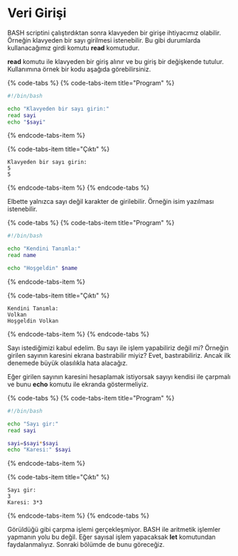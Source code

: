 # Veri Girişi

BASH scriptini çalıştırdıktan sonra klavyeden bir girişe ihtiyacımız olabilir. Örneğin klavyeden bir sayı girilmesi istenebilir. Bu gibi durumlarda kullanacağımız girdi komutu **read** komutudur.

**read** komutu ile klavyeden bir giriş alınır ve bu giriş bir değişkende tutulur. Kullanımına örnek bir kodu aşağıda görebilirsiniz.

{% code-tabs %}
{% code-tabs-item title="Program" %}
```bash
#!/bin/bash

echo "Klavyeden bir sayı girin:"
read sayi
echo "$sayi"
```
{% endcode-tabs-item %}

{% code-tabs-item title="Çıktı" %}
```
Klavyeden bir sayı girin:
5
5
```
{% endcode-tabs-item %}
{% endcode-tabs %}

Elbette yalnızca sayı değil karakter de girilebilir. Örneğin isim yazılması istenebilir.

{% code-tabs %}
{% code-tabs-item title="Program" %}
```bash
#!/bin/bash

echo "Kendini Tanımla:"
read name

echo "Hoşgeldin" $name
```
{% endcode-tabs-item %}

{% code-tabs-item title="Çıktı" %}
```
Kendini Tanımla:
Volkan
Hoşgeldin Volkan
```
{% endcode-tabs-item %}
{% endcode-tabs %}

Sayı istediğimizi kabul edelim. Bu sayı ile işlem yapabiliriz değil mi? Örneğin girilen sayının karesini ekrana bastırabilir miyiz? Evet, bastırabiliriz. Ancak ilk denemede büyük olasılıkla hata alacağız.

Eğer girilen sayının karesini hesaplamak istiyorsak sayıyı kendisi ile çarpmalı ve bunu **echo** komutu ile ekranda göstermeliyiz.

{% code-tabs %}
{% code-tabs-item title="Program" %}
```bash
#!/bin/bash

echo "Sayı gir:"
read sayi

sayi=$sayi*$sayi
echo "Karesi:" $sayi
```
{% endcode-tabs-item %}

{% code-tabs-item title="Çıktı" %}
```
Sayı gir:
3
Karesi: 3*3
```
{% endcode-tabs-item %}
{% endcode-tabs %}



Görüldüğü gibi çarpma işlemi gerçekleşmiyor. BASH ile aritmetik işlemler yapmanın yolu bu değil. Eğer sayısal işlem yapacaksak **let** komutundan faydalanmalıyız. Sonraki bölümde de bunu göreceğiz.



